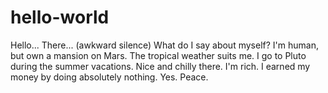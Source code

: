 # hello-world

Hello...
There...
(awkward silence)
What do I say about myself?
I'm human, but own a mansion on Mars. The tropical weather suits me.
I go to Pluto during the summer vacations. Nice and chilly there.
I'm rich. I earned my money by doing absolutely nothing. Yes.
Peace.
